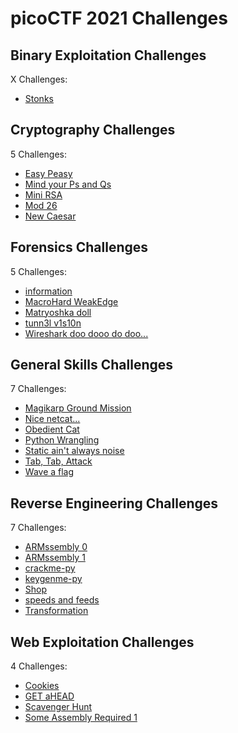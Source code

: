 # picoCTF 2021 Challenges

## Binary Exploitation Challenges

X Challenges:
- [Stonks](Binary_Exploitation/Stonks.md)

## Cryptography Challenges

5 Challenges:
- [Easy Peasy](Cryptography/Easy_Peasy.md)
- [Mind your Ps and Qs](Cryptography/Mind_your_Ps_and_Qs.md)
- [Mini RSA](Cryptography/Mini_RSA.md)
- [Mod 26](Cryptography/Mod_26.md)
- [New Caesar](Cryptography/New_Caesar.md)

## Forensics Challenges

5 Challenges: 
- [information](Forensics/information.md)
- [MacroHard WeakEdge](Forensics/MacroHard_WeakEdge.md)
- [Matryoshka doll](Forensics/Matryoshka_doll.md)
- [tunn3l v1s10n](Forensics/tunn3l_v1s10n.md)
- [Wireshark doo dooo do doo...](Forensics/Wireshark_doo_dooo_do_doo.md)

## General Skills Challenges

7 Challenges: 
- [Magikarp Ground Mission](General_Skills/Magikarp_Ground_Mission.md)
- [Nice netcat...](General_Skills/Nice_netcat.md)
- [Obedient Cat](General_Skills/Obedient_Cat.md)
- [Python Wrangling](General_Skills/Python_Wrangling.md)
- [Static ain't always noise](General_Skills/Static_aint_always_noise.md)
- [Tab, Tab, Attack](General_Skills/Tab_Tab_Attack.md)
- [Wave a flag](General_Skills/Wave_a_flag.md)

## Reverse Engineering Challenges

7 Challenges:
- [ARMssembly 0](Reverse_Engineering/ARMssembly_0.md)
- [ARMssembly 1](Reverse_Engineering/ARMssembly_1.md)
- [crackme-py](Reverse_Engineering/crackme-py.md)
- [keygenme-py](Reverse_Engineering/keygenme-py.md)
- [Shop](Reverse_Engineering/Shop.md)
- [speeds and feeds](Reverse_Engineering/speeds_and_feeds.md)
- [Transformation](Reverse_Engineering/Transformation.md)

## Web Exploitation Challenges

4 Challenges:
- [Cookies](Web_Exploitation/Cookies.md)
- [GET aHEAD](Web_Exploitation/GET_aHEAD.md)
- [Scavenger Hunt](Web_Exploitation/Scavenger_Hunt.md)
- [Some Assembly Required 1](Web_Exploitation/Some_Assembly_Required_1.md)
